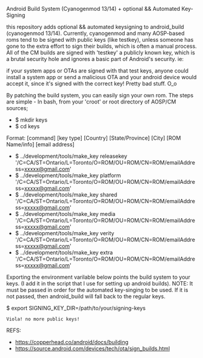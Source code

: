Android Build System (Cyanogenmod 13/14) + optional && Automated Key-Signing

this repository adds optional && automated keysigning to android_build (cyanogenmod 13/14). Currently, cyanogenmod and many 
AOSP-based roms tend to be signed with public keys (like testkey), unless someone has gone to the extra effort to sign their 
builds, which is often a manual process. All of the CM builds are signed with 'testkey' a publicly known key, which is a brutal
security hole and ignores a basic part of Android's security. ie:

if your system apps or OTAs are signed with that test keys, anyone could install a system app or send a malicious OTA and your 
android device would accept it, since it's signed with the correct key! Pretty bad stuff. O_o

By patching the build system, you can easily sign your own rom. The steps are simple - In bash, from your 'croot' or 
root directory of AOSP/CM sources;

* $ mkdir keys
* $ cd keys

Format:    [command] [key type] [Country] [State/Province] [City] [ROM Name/info] [email address]

* $ ../development/tools/make_key releasekey '/C=CA/ST=Ontario/L=Toronto/O=ROM/OU=ROM/CN=ROM/emailAddress=xxxxx@gmail.com'
* $ ../development/tools/make_key platform '/C=CA/ST=Ontario/L=Toronto/O=ROM/OU=ROM/CN=ROM/emailAddress=xxxxx@gmail.com'
* $ ../development/tools/make_key shared '/C=CA/ST=Ontario/L=Toronto/O=ROM/OU=ROM/CN=ROM/emailAddress=xxxxx@gmail.com'
* $ ../development/tools/make_key media '/C=CA/ST=Ontario/L=Toronto/O=ROM/OU=ROM/CN=ROM/emailAddress=xxxxx@gmail.com'
* $ ../development/tools/make_key verity '/C=CA/ST=Ontario/L=Toronto/O=ROM/OU=ROM/CN=ROM/emailAddress=xxxxx@gmail.com'
* $ ../development/tools/make_key extra '/C=CA/ST=Ontario/L=Toronto/O=ROM/OU=ROM/CN=ROM/emailAddress=xxxxx@gmail.com'

Exporting the environment varilable below points the build system to your keys. (I add it in the script that I use 
for setting up android builds). NOTE: It must be passed in order for the automated key-singing to be used. If it is not passed,
then android_build will fall back to the regular keys.

$ export SIGNING_KEY_DIR=/path/to/your/signing-keys

    Viola! no more public keys!

REFS:

* https://copperhead.co/android/docs/building
* https://source.android.com/devices/tech/ota/sign_builds.html
